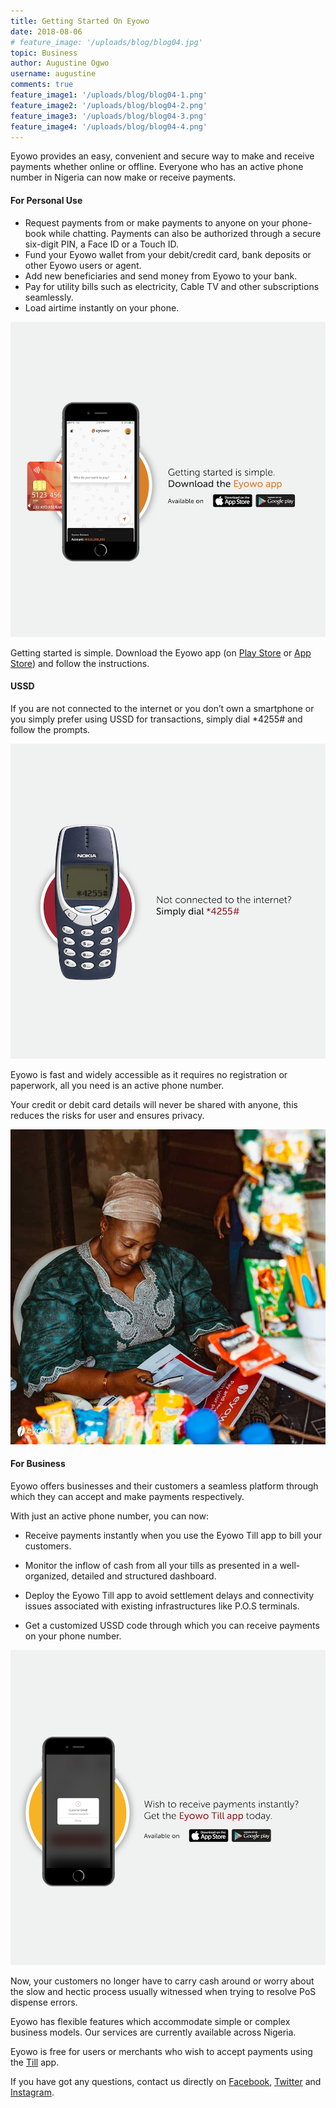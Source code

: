 ```yaml
---
title: Getting Started On Eyowo
date: 2018-08-06
# feature_image: '/uploads/blog/blog04.jpg'
topic: Business
author: Augustine Ogwo
username: augustine
comments: true
feature_image1: '/uploads/blog/blog04-1.png'
feature_image2: '/uploads/blog/blog04-2.png'
feature_image3: '/uploads/blog/blog04-3.png'
feature_image4: '/uploads/blog/blog04-4.png'
---
```


Eyowo provides an easy, convenient and secure way to make and receive payments whether online or offline. 
Everyone who has an active phone number in Nigeria can now make or receive payments.


#### For Personal Use

- Request payments from or make payments to anyone on your phone-book while chatting. Payments can also be authorized through a secure six-digit PIN, a Face ID or a Touch ID.
- Fund your Eyowo wallet from your debit/credit card, bank deposits or other Eyowo users  or agent.
- Add new beneficiaries and send money from Eyowo to your bank.
- Pay for utility bills such as electricity, Cable TV and other subscriptions seamlessly.
- Load airtime instantly on your phone.


![](/uploads/blog/Blog05.jpg)


Getting started is simple. Download the Eyowo app (on [Play Store](https://play.google.com/store/apps/details?id=com.eyowo.android) or [App Store](https://itunes.apple.com/ng/app/eyowo/id1353757720?mt=8)) and follow the instructions. 


#### USSD

If you are not connected to the internet or you don’t own a smartphone or you simply prefer using USSD for transactions, simply dial *4255# and follow the prompts.


![](/uploads/blog/Blog06.jpg)


Eyowo is fast and widely accessible as it requires no registration or paperwork, all you need is an active phone number. 

Your credit or debit card details will never be shared with anyone, this reduces the risks for user and ensures privacy.


![](/uploads/blog/blog07.jpg)


#### For Business

Eyowo offers businesses and their customers a seamless platform through which they can accept and make payments respectively.

With just an active phone number, you can now:

- Receive payments instantly when you use the Eyowo Till app to bill your customers.

- Monitor the inflow of cash from all your tills as presented in a well-organized, detailed and structured dashboard. 

- Deploy the Eyowo Till app to avoid settlement delays and connectivity issues associated with existing infrastructures like P.O.S terminals.

- Get a customized USSD code through which you can receive payments on your phone number.


![](/uploads/blog/Blog08.jpg)


Now, your customers no longer have to carry cash around or worry about the slow and hectic process usually witnessed when trying to resolve PoS dispense errors.

Eyowo has flexible features which accommodate simple or complex business models. Our services are currently available across Nigeria.

Eyowo is free for users or merchants who wish to accept payments using the [Till](https://play.google.com/store/apps/details?id=com.eyowo.till.android) app.

If you have got any questions, contact us directly on [Facebook](https://www.facebook.com/MyEyowo/), [Twitter](https://twitter.com/MyEyowo) and [Instagram](https://www.instagram.com/myeyowo/).
